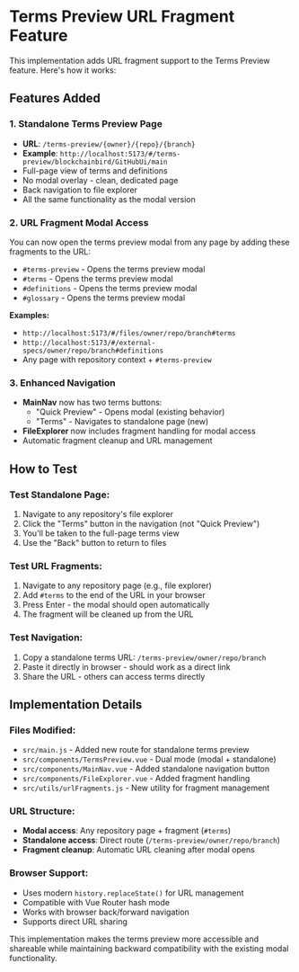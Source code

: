 # Terms Preview URL Fragment Feature

This implementation adds URL fragment support to the Terms Preview feature. Here's how it works:

## Features Added

### 1. Standalone Terms Preview Page
- **URL**: `/terms-preview/{owner}/{repo}/{branch}`
- **Example**: `http://localhost:5173/#/terms-preview/blockchainbird/GitHubUi/main`
- Full-page view of terms and definitions
- No modal overlay - clean, dedicated page
- Back navigation to file explorer
- All the same functionality as the modal version

### 2. URL Fragment Modal Access
You can now open the terms preview modal from any page by adding these fragments to the URL:
- `#terms-preview` - Opens the terms preview modal
- `#terms` - Opens the terms preview modal  
- `#definitions` - Opens the terms preview modal
- `#glossary` - Opens the terms preview modal

**Examples:**
- `http://localhost:5173/#/files/owner/repo/branch#terms`
- `http://localhost:5173/#/external-specs/owner/repo/branch#definitions`
- Any page with repository context + `#terms-preview`

### 3. Enhanced Navigation
- **MainNav** now has two terms buttons:
  - "Quick Preview" - Opens modal (existing behavior)
  - "Terms" - Navigates to standalone page (new)
- **FileExplorer** now includes fragment handling for modal access
- Automatic fragment cleanup and URL management

## How to Test

### Test Standalone Page:
1. Navigate to any repository's file explorer
2. Click the "Terms" button in the navigation (not "Quick Preview")
3. You'll be taken to the full-page terms view
4. Use the "Back" button to return to files

### Test URL Fragments:
1. Navigate to any repository page (e.g., file explorer)
2. Add `#terms` to the end of the URL in your browser
3. Press Enter - the modal should open automatically
4. The fragment will be cleaned up from the URL

### Test Navigation:
1. Copy a standalone terms URL: `/terms-preview/owner/repo/branch`
2. Paste it directly in browser - should work as a direct link
3. Share the URL - others can access terms directly

## Implementation Details

### Files Modified:
- `src/main.js` - Added new route for standalone terms preview
- `src/components/TermsPreview.vue` - Dual mode (modal + standalone)
- `src/components/MainNav.vue` - Added standalone navigation button
- `src/components/FileExplorer.vue` - Added fragment handling
- `src/utils/urlFragments.js` - New utility for fragment management

### URL Structure:
- **Modal access**: Any repository page + fragment (`#terms`)
- **Standalone access**: Direct route (`/terms-preview/owner/repo/branch`)
- **Fragment cleanup**: Automatic URL cleaning after modal opens

### Browser Support:
- Uses modern `history.replaceState()` for URL management
- Compatible with Vue Router hash mode
- Works with browser back/forward navigation
- Supports direct URL sharing

This implementation makes the terms preview more accessible and shareable while maintaining backward compatibility with the existing modal functionality.

